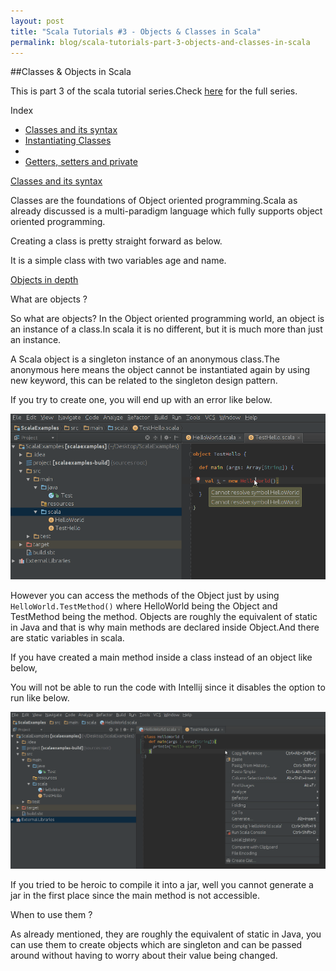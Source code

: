 ```yaml
---
layout: post
title: "Scala Tutorials #3 - Objects & Classes in Scala"
permalink: blog/scala-tutorials-part-3-objects-and-classes-in-scala
---
```


##Classes & Objects in Scala

This is part 3 of the scala tutorial series.Check [here](/blog-list?item-0&item-0-2&item-0-2-0) for the full series.

<i class="fa fa-list-ul fa-lg space-right"></i>Index

- [Classes and its syntax](#Classes)
- [Instantiating Classes](#Instantiation)
- []()
- [Getters, setters and private](#Getters_Setters)

<a name="Classes"><u>Classes and its syntax</u></a>

Classes are the foundations of Object oriented programming.Scala as already discussed is a multi-paradigm language which fully supports object oriented programming.

Creating a class is pretty straight forward as below.

<code data-gist-id="53700847279dfcff4222"></code>

It is a simple class with two variables age and name.

<a name="Objects"><u>Objects in depth</u></a>


<i class="fa fa-info-circle fa-lg space-right"></i>What are objects ?

So what are objects? In the Object oriented programming world, an object is an instance of a class.In scala it is no different, but it is much more than just an instance.

A Scala object is a singleton instance of an anonymous class.The anonymous here means the object cannot be instantiated again by using new keyword, this can be related
to the singleton design pattern.

If you try to create one, you will end up with an error like below.

<a class="image" href="/images/object-instance-error.png">
<img src="/images/object-instance-error.png" alt="Object Instance Error"/>
</a>

However you can access the methods of the Object just by using <code>HelloWorld.TestMethod()</code> where HelloWorld being the Object and TestMethod being the method.
Objects are roughly the equivalent of static in Java and that is why main methods are declared inside Object.And there are static variables in scala.

If you have created a main method inside a class instead of an object like below,

<code data-gist-id="ca3c857a5a27d4167c28"></code>

You will not be able to run the code with Intellij since it disables the option to run like below.

<a class="image" href="/images/intellij-run-disabled.png">
<img src="/images/intellij-run-disabled.png" alt="Object Instance Error"/>
</a>

If you tried to be heroic to compile it into a jar, well you cannot generate a jar in the first place since the main method is not accessible.

<i class="fa fa-info-circle fa-lg space-right"></i>When to use them ?

As already mentioned, they are roughly the equivalent of static in Java, you can use them to create objects which are singleton and can be passed around without having to worry
about their value being changed.